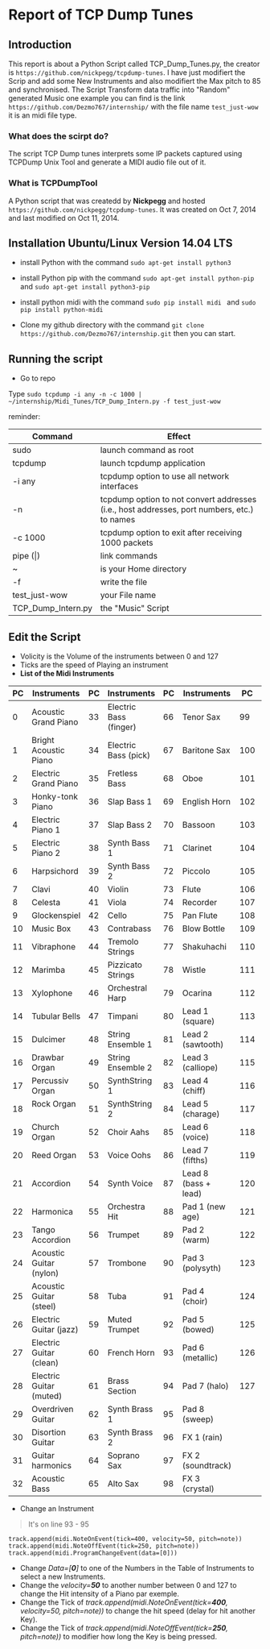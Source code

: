 # Report of TCP Dump Tunes

## Introduction

This report is about a Python Script called TCP_Dump_Tunes.py, the creator is ```https://github.com/nickpegg/tcpdump-tunes```.
I have just modifiert the Scrip and add some New Instruments and also modifiert the Max pitch to 85 and synchronised.
The Script Transform data traffic into "Random" generated Music one example you can find is the link ```https://github.com/Dezmo767/internship/``` with the file name ```test_just-wow``` it is an midi file type.

### What does the scirpt do?
The script TCP Dump tunes interprets some IP packets captured using TCPDump Unix Tool and generate a MIDI audio file out of it. 

### What is TCPDumpTool

A Python script that was createdd by **Nickpegg** and hosted ```https://github.com/nickpegg/tcpdump-tunes```. It was created on Oct 7, 2014 and last modified on Oct 11, 2014. 

## Installation Ubuntu/Linux Version 14.04 LTS

+ install Python with the command ```sudo apt-get install python3```
+ install Python pip with the command ```sudo apt-get install python-pip``` and ```sudo apt-get install python3-pip```
+ install python midi with the command ```sudo pip install midi ``` and ```sudo pip install python-midi```

+ Clone my github directory with the command ```git clone https://github.com/Dezmo767/internship.git``` then you can start.

## Running the script
+ Go to repo

Type ```sudo tcpdump -i any -n -c 1000 | ~/internship/Midi_Tunes/TCP_Dump_Intern.py -f test_just-wow```

reminder:

Command            | Effect
--- | ---
sudo               | launch command as root
tcpdump            | launch tcpdump application
-i any             | tcpdump option to use all network interfaces
-n                 | tcpdump option to not convert addresses (i.e., host addresses, port numbers, etc.) to names
-c 1000            | tcpdump option to exit after receiving 1000 packets
pipe (\|)          | link commands
~                  | is your Home directory
-f                 | write the file
test_just-wow      | your File name
TCP_Dump_Intern.py | the "Music" Script



## Edit the Script
 + Volicity is the Volume of the instruments between 0 and 127
 + Ticks are the speed of Playing an instrument
 + **List of the Midi Instruments**
 
| PC  |Instruments            | PC  |Instruments                | PC  |Instruments           | PC  |Instruments       |
|---|---|---|---|---|---|---|---|
| 0  |Acoustic Grand Piano    | 33  |Electric Bass (finger)     | 66  |Tenor Sax             | 99  |FX 4 (atmosphere) |
| 1  |Bright Acoustic Piano   | 34  |Electric Bass (pick)       | 67  |Baritone Sax          | 100 |FX 5 (brigthness) |
| 2  |Electric Grand Piano    | 35  |Fretless Bass              | 68  |Oboe                  | 101 |FX 6 (golblins)   |
| 3  |Honky-tonk Piano        | 36  |Slap Bass 1                | 69  |English Horn          | 102 |FX 7 (echoes)     |
| 4  |Electric Piano 1        | 37  |Slap Bass 2                | 70  |Bassoon               | 103 |FX 8 (sci-fi)     |
| 5  |Electric Piano 2        | 38  |Synth Bass 1               | 71  |Clarinet              | 104|Sitar              |
| 6  |Harpsichord             | 39  |Synth Bass 2               | 72  |Piccolo               | 105|Banjo              |
| 7  |Clavi                   | 40  |Violin                     | 73  |Flute                 | 106|Shamisen           |
| 8  |Celesta                 | 41  |Viola                      | 74  |Recorder              | 107|Koto               |
| 9  |Glockenspiel            | 42  |Cello                      | 75  |Pan Flute             | 108|Kalimba            |
| 10 |Music Box               | 43  |Contrabass                 | 76  |Blow Bottle           | 109|Bag Pipe           |
| 11 |Vibraphone              | 44  |Tremolo Strings            | 77  |Shakuhachi            | 110|Fiddle             |
| 12 |Marimba                 | 45  |Pizzicato Strings          | 78  |Wistle                | 111|Shanai             |
| 13 |Xylophone               | 46  |Orchestral Harp            | 79  |Ocarina               | 112|Tinkle Bell        |
| 14 |Tubular Bells           | 47  |Timpani                    | 80  |Lead 1 (square)       | 113|Agogo              |
| 15 |Dulcimer                | 48  |String Ensemble 1          | 81  |Lead 2 (sawtooth)     | 114|Steel Drums        |
| 16 |Drawbar Organ           | 49  |String Ensemble 2          | 82  |Lead 3 (calliope)     | 115|Woodblock          |
| 17 |Percussiv Organ         | 50  |SynthString 1              | 83  |Lead 4 (chiff)        | 116|Taiko Drum         |
| 18 |Rock Organ              | 51  |SynthString 2              | 84  |Lead 5 (charage)      | 117|Melodic Tom        |
| 19 |Church Organ            | 52  |Choir Aahs                 | 85  |Lead 6 (voice)        | 118| Synth Drum        |
| 20 |Reed Organ              | 53  |Voice Oohs                 | 86  |Lead 7 (fifths)       | 119|Reverse Cymbal     |
| 21 |Accordion               | 54  |Synth Voice                | 87  |Lead 8 (bass + lead)  | 120|Guitar Fret Noise  |
| 22 |Harmonica               | 55  |Orchestra Hit              | 88  |Pad 1 (new age)       | 121|Breath Noise       |
| 23 |Tango Accordion         | 56  |Trumpet                    | 89  |Pad 2 (warm)          | 122|Seashore           |
| 24 |Acoustic Guitar (nylon) | 57  |Trombone                   | 90  |Pad 3 (polysyth)      | 123|Bird Tweet         |
| 25 |Acoustic Guitar (steel) | 58  |Tuba                       | 91  |Pad 4 (choir)         | 124|Telephone Ring     |
| 26 |Electric Guitar (jazz)  | 59  |Muted Trumpet              | 92  |Pad 5 (bowed)         | 125|Helicopter         |
| 27 |Electric Guitar (clean) | 60  |French Horn                | 93  |Pad 6 (metallic)      | 126|Applause           |
| 28 |Electric Guitar (muted) | 61  |Brass Section              | 94  |Pad 7 (halo)          | 127|Gunshot            |
| 29 |Overdriven Guitar       | 62  |Synth Brass 1              | 95  |Pad 8 (sweep)         |||
| 30 |Disortion Guitar        | 63  |Synth Brass 2              | 96  |FX 1 (rain)           |||
| 31 |Guitar harmonics        | 64  |Soprano Sax                | 97  |FX 2 (soundtrack)     |||
| 32 |Acoustic Bass           | 65  |Alto Sax                   | 98  |FX 3 (crystal)        |||

+ Change an Instrument
> <p>It's on line 93 - 95</p>
```track.append(midi.NoteOnEvent(tick=400, velocity=50, pitch=note))```<br>
```track.append(midi.NoteOffEvent(tick=250, pitch=note))```<br>
```track.append(midi.ProgramChangeEvent(data=[0]))```<br>
+ Change _Data=[**0**]_ to one of the Numbers in the Table of Instruments to select a new Instruments.
+ Change the _velocity=**50**_ to another number between 0 and 127 to change the Hit intensity of a Piano par exemple.
+ Change the Tick of _track.append(midi.NoteOnEvent(tick=**400**, velocity=50, pitch=note))_ to change the hit speed (delay for hit another Key).
+ Change the Tick of _track.append(midi.NoteOffEvent(tick=**250**, pitch=note))_ to modifier how long the Key is being pressed.

